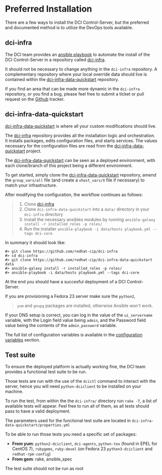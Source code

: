 # Preferred Installation

There are a few ways to install the DCI Control-Server, but the preferred and documented method is to utilize the DevOps tools available.

## dci-infra

The DCI team provides an [ansible playbook](https://www.ansible.com) to automate the install of the DCI Control-Server in a repository called [dci-infra](https://github.com/redhat-cip/dci-infra).

It should not be necessary to change anything in the `dci-infra` repository. A complementary repository where your local override data should live is contained within the [dci-infra-data-quickstart](https://github.com/redhat-cip/dci-infra-data-quickstart) repository.

If you find an area that can be made more dynamic in the `dci-infra` repository, or you find a bug, please feel free to submit a ticket or pull request on the [Github](https://github.com/redhat-cip/dci-infra/issues) tracker.

## dci-infra-data-quickstart

[dci-infra-data-quickstart](https://github.com/redhat-cip/dci-infra-data-quickstart) is where all your custom modifications should live.

The [dci-infra](https://github.com/redhat-cip/dci-infra) repository provides all the installation logic and orchestration. It installs packages, edits configuration files, and starts services. The values necessary for the configuration files are read from the [dci-infra-data-quickstart](https://github.com/redhat-cip/dci-infra-data-quickstart) project.

The [dci-infra-data-quickstart](https://github.com/redhat-cip/dci-infra-data-quickstart) can be seen as a deployed environment, with each clone/branch of this project being a different environment.

To get started, simply clone the [dci-infra-data-quickstart](https://github.com/redhat-cip/dci-infra-data-quickstart) repository, amend the `group_vars/all` file (and create a `vhost_vars/X` file if necessary) to match your infrastructure.

After modifying the configuration, the workflow continues as follows:

> 1.  Clone [dci-infra](https://github.com/redhat-cip/dci-infra)
> 2.  Clone `dci-infra-data-quickstart` into a `data/` directory in your `dci-infra` directory
> 3.  Install the necessary ansibles modules by running `ansible-galaxy install -r installed_roles -p roles/`
> 4.  Run the installer `ansible-playbook -i data/hosts playbook.yml --tags dci-core`

In summary it should look like:

``` sourceCode
#> git clone https://github.com/redhat-cip/dci-infra
#> cd dci-infra
#> git clone https://github.com/redhat-cip/dci-infra-data-quickstart data
#> ansible-galaxy install -r installed_roles -p roles/
#> ansible-playbook -i data/hosts playbook.yml --tags dci-core
```

At the end you should have a succesful deployment of a DCI Control-Server.

If you are provisioning a Fedora 23 server make sure the `python2`,

> `yum` and `gnupg` packages are installed, otherwise Ansible won't work.

If your DNS setup is correct, you can log in the value of the `ui_servername` variable, with the Login field value being `admin`, and the Password field value being the contents of the `admin_password` variable.

The full list of configuration variables is available in the [configuration variables](http://docs.distributed-ci.io/installation/configuration-variables.html) section.

## Test suite

To ensure the deployed platform is actually working fine, the DCI team provides a functional test suite to be run.

Those tests are run with the use of the `dcictl` command to interact with the server, hence you will need `python-dciclient` to be installed on your machine.

To run the test, from within the the `dci-infra/` directory run `rake -T`, a list of available tests will appear. Feel free to run all of them, as all tests should pass to have a valid deployment.

The parameters used for the functional test suite are located in `dci-infra-data-quickstart/properties.yml`

To be able to run those tests you need a specific set of packages:

 * **From yum**: `python2-dciclient`, `dci-agents`, `python-tox` (found in EPEL for CentOS 7), `rubygems`, `ruby-devel` (on Fedora 23 `python3-dciclient` and `redhat-rpm-config`)
 * **From gem**: rake, ansible\_spec

The test suite should not be run as root
